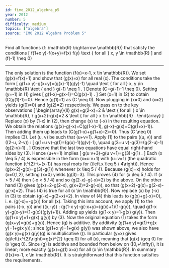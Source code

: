 ```yaml
---
id: fimo_2012_algebra_p5
year: 2012
number: 5
difficulty: medium
topics: ["algebra"]
source: "IMO 2012 Algebra Problem 5"
---
```


Find all functions \(f: \mathbb{R} \rightarrow \mathbb{R}\) that satisfy the conditions
\[
f(1+x y)-f(x+y)=f(x) f(y) \text { for all } x, y \in \mathbb{R}
\]
and \(f(-1) \neq 0\)


---
The only solution is the function \(f(x)=x-1, x \in \mathbb{R}\).
We set \(g(x)=f(x)+1\) and show that \(g(x)=x\) for all real \(x\). The conditions take the form
\[
g(1+x y)-g(x+y)=(g(x)-1)(g(y)-1) \quad \text { for all } x, y \in \mathbb{R} \text { and } g(-1) \neq 1 .
\]
Denote \(C=g(-1)-1 \neq 0\). Setting \(y=-1\) in (1) gives
\[
g(1-x)-g(x-1)=C(g(x)-1) .
\]
Set \(x=1\) in (2) to obtain \(C(g(1)-1)=0\). Hence \(g(1)=1\) as \(C \neq 0\). Now plugging in \(x=0\) and \(x=2\) yields \(g(0)=0\) and \(g(2)=2\) respectively.
We pass on to the key observations
\[
\begin{array}{ll}
g(x)+g(2-x)=2 & \text { for all } x \in \mathbb{R}, \\
g(x+2)-g(x)=2 & \text { for all } x \in \mathbb{R} .
\end{array}
\]
Replace \(x\) by \(1-x\) in (2), then change \(x\) to \(-x\) in the resulting equation. We obtain the relations \(g(x)-g(-x)=C(g(1-x)-1), g(-x)-g(x)=C(g(1+x)-1)\). Then adding them up leads to \(C(g(1-x)+g(1+x)-2)=0\). Thus \(C \neq 0\) implies (3).
Let \(u, v\) be such that \(u+v=1\). Apply (1) to the pairs \((u, v)\) and \((2-u, 2-v)\) :
\[
g(1+u v)-g(1)=(g(u)-1)(g(v)-1), \quad g(3+u v)-g(3)=(g(2-u)-1)(g(2-v)-1) .
\]
Observe that the last two equations have equal right-hand sides by (3). Hence \(u+v=1\) implies
\[
g(u v+3)-g(u v+1)=g(3)-g(1) .
\]
Each \(x \leq 5 / 4\) is expressible in the form \(x=u v+1\) with \(u+v=1\) (the quadratic function \(t^{2}-t+(x-1)\) has real roots for \(\left.x \leq 5 / 4\right)\). Hence \(g(x+2)-g(x)=g(3)-g(1)\) whenever \(x \leq 5 / 4\). Because \(g(x)=x\) holds for \(x=0,1,2\), setting \(x=0\) yields \(g(3)=3\). This proves (4) for \(x \leq 5 / 4\). If \(x > 5 / 4\) then \(-x < 5 / 4\) and so \(g(2-x)-g(-x)=2\) by the above. On the other hand (3) gives \(g(x)=2-g(2-x), g(x+2)=2-g(-x)\), so that \(g(x+2)-g(x)=g(2-x)-g(-x)=2\). Thus (4) is true for all \(x \in \mathbb{R}\).
Now replace \(x\) by \(-x\) in (3) to obtain \(g(-x)+g(2+x)=2\). In view of (4) this leads to \(g(x)+g(-x)=0\), i. e. \(g(-x)=-g(x)\) for all \(x\). Taking this into account, we apply (1) to the pairs \((-x, y)\) and \((x,-y)\) :
\(g(1-x y)-g(-x+y)=(g(x)+1)(1-g(y)), \quad g(1-x y)-g(x-y)=(1-g(x))(g(y)+1)\).
Adding up yields \(g(1-x y)=1-g(x) g(y)\). Then \(g(1+x y)=1+g(x) g(y)\) by (3). Now the original equation (1) takes the form \(g(x+y)=g(x)+g(y)\). Hence \(g\) is additive.
By additvity \(g(1+x y)=g(1)+g(x y)=1+g(x y)\); since \(g(1+x y)=1+g(x) g(y)\) was shown above, we also have \(g(x y)=g(x) g(y)(g\) is multiplicative \()\). In particular \(y=x\) gives \(g\left(x^{2}\right)=g(x)^{2} \geq 0\) for all \(x\), meaning that \(g(x) \geq 0\) for \(x \geq 0\). Since \(g\) is additive and bounded from below on \([0,+\infty)\), it is linear; more exactly \(g(x)=g(1) x=x\) for all \(x \in \mathbb{R}\).
In summary \(f(x)=x-1, x \in \mathbb{R}\). It is straightforward that this function satisfies the requirements.
